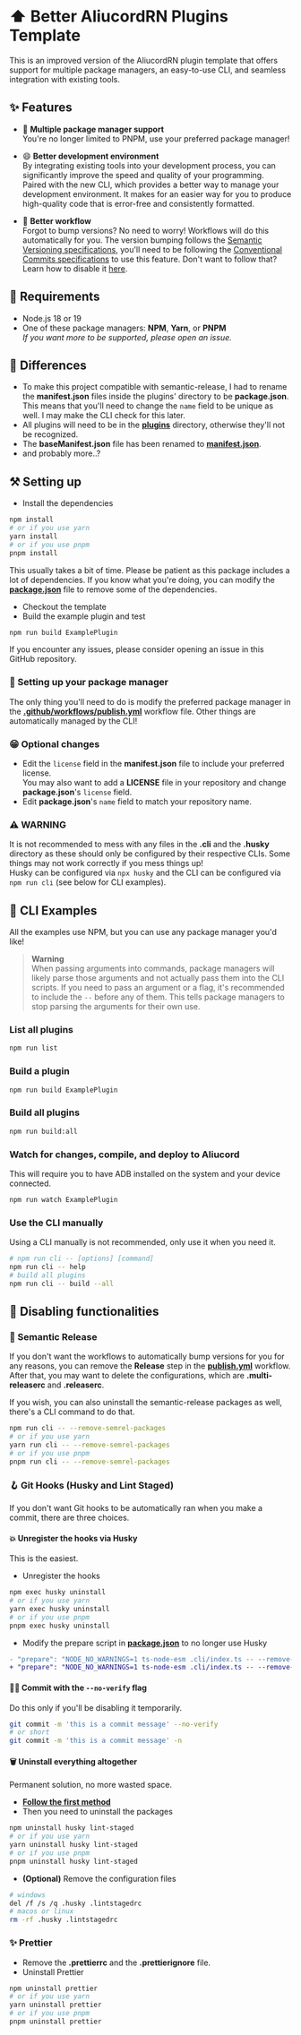 # ⬆️ Better AliucordRN Plugins Template
This is an improved version of the AliucordRN plugin template that offers support for multiple package managers, an easy-to-use CLI, and seamless integration with existing tools.

## ✨ Features
  - 👥 **Multiple package manager support**  
You're no longer limited to PNPM, use your preferred package manager!

  - 😄 **Better development environment**  
By integrating existing tools into your development process, you can significantly improve the speed and quality of your programming.  
Paired with the new CLI, which provides a better way to manage your development environment. It makes for an easier way for you to produce high-quality code that is error-free and consistently formatted.

  - 🤖 **Better workflow**  
Forgot to bump versions? No need to worry! Workflows will do this automatically for you. The version bumping follows the [Semantic Versioning specifications](https://semver.org), you'll need to be following the [Conventional Commits specifications](https://www.conventionalcommits.org) to use this feature. Don't want to follow that? Learn how to disable it [here](#-semantic-release).

## 🛑 Requirements
  - Node.js 18 or 19
  - One of these package managers: **NPM**, **Yarn**, or **PNPM**  
*If you want more to be supported, please open an issue.*

## 👀 Differences
  - To make this project compatible with semantic-release, I had to rename the **manifest.json** files inside the plugins' directory to be **package.json**. This means that you'll need to change the `name` field to be unique as well. I may make the CLI check for this later.
  - All plugins will need to be in the [**plugins**](./plugins/) directory, otherwise they'll not be recognized.
  - The **baseManifest.json** file has been renamed to [**manifest.json**](./manifest.json).
  - and probably more..?

## ⚒️ Setting up
  - Install the dependencies
```sh
npm install
# or if you use yarn
yarn install
# or if you use pnpm
pnpm install
```
This usually takes a bit of time. Please be patient as this package includes a lot of dependencies. If you know what you're doing, you can modify the [**package.json**](./package.json) file to remove some of the dependencies.

  - Checkout the template
  - Build the example plugin and test
```sh
npm run build ExamplePlugin
```

If you encounter any issues, please consider opening an issue in this GitHub repository.

### 👤 Setting up your package manager
The only thing you'll need to do is modify the preferred package manager in the [**.github/workflows/publish.yml**](./.github/workflows/publish.yml) workflow file. Other things are automatically managed by the CLI!

### 😁 Optional changes
  - Edit the `license` field in the **manifest.json** file to include your preferred license.  
You may also want to add a **LICENSE** file in your repository and change **package.json**'s `license` field.
  - Edit **package.json**'s `name` field to match your repository name.

### ⚠️ WARNING
It is not recommended to mess with any files in the **.cli** and the **.husky** directory as these should only be configured by their respective CLIs. Some things may not work correctly if you mess things up!  
Husky can be configured via `npx husky` and the CLI can be configured via `npm run cli` (see below for CLI examples).

## 📄 CLI Examples
All the examples use NPM, but you can use any package manager you'd like!

> **Warning**  
> When passing arguments into commands, package managers will likely parse those arguments and not actually pass them into the CLI scripts.
> If you need to pass an argument or a flag, it's recommended to include the `--` before any of them. This tells package managers to stop parsing the arguments for their own use.

### List all plugins
```sh
npm run list
```

### Build a plugin
```sh
npm run build ExamplePlugin
```

### Build all plugins
```sh
npm run build:all
```

### Watch for changes, compile, and deploy to Aliucord 
This will require you to have ADB installed on the system and your device connected.
```sh
npm run watch ExamplePlugin
```

### Use the CLI manually
Using a CLI manually is not recommended, only use it when you need it.
```sh
# npm run cli -- [options] [command]
npm run cli -- help
# build all plugins
npm run cli -- build --all
```

## 🚫 Disabling functionalities

### 🤖 Semantic Release
If you don't want the workflows to automatically bump versions for you for any reasons, you can remove the **Release** step in the **[publish.yml](./.github/workflows/publish.yml)** workflow. After that, you may want to delete the configurations, which are **.multi-releaserc** and **.releaserc**.  

If you wish, you can also uninstall the semantic-release packages as well, there's a CLI command to do that.
```sh
npm run cli -- --remove-semrel-packages
# or if you use yarn
yarn run cli -- --remove-semrel-packages
# or if you use pnpm
pnpm run cli -- --remove-semrel-packages
```

### 🪝 Git Hooks (Husky and Lint Staged)
If you don't want Git hooks to be automatically ran when you make a commit, there are three choices.

#### 💥 Unregister the hooks via Husky
This is the easiest.
  - Unregister the hooks
```sh
npm exec husky uninstall
# or if you use yarn
yarn exec husky uninstall
# or if you use pnpm
pnpm exec husky uninstall
```
  - Modify the prepare script in **[package.json](./package.json)** to no longer use Husky
```diff
- "prepare": "NODE_NO_WARNINGS=1 ts-node-esm .cli/index.ts -- --remove-pm-junk; husky install"
+ "prepare": "NODE_NO_WARNINGS=1 ts-node-esm .cli/index.ts -- --remove-pm-junk"
```

#### 🙅‍♂️ Commit with the `--no-verify` flag
Do this only if you'll be disabling it temporarily.
```sh
git commit -m 'this is a commit message' --no-verify
# or short
git commit -m 'this is a commit message' -n
```

#### 🗑️ Uninstall everything altogether
Permanent solution, no more wasted space.
  - [**Follow the first method**](#unregister-the-hooks-via-husky)
  - Then you need to uninstall the packages
```sh
npm uninstall husky lint-staged
# or if you use yarn
yarn uninstall husky lint-staged
# or if you use pnpm
pnpm uninstall husky lint-staged
```

  - **(Optional)** Remove the configuration files
```sh
# windows
del /f /s /q .husky .lintstagedrc
# macos or linux
rm -rf .husky .lintstagedrc
```

### ✨ Prettier
  - Remove the **.prettierrc** and the **.prettierignore** file.
  - Uninstall Prettier
```sh
npm uninstall prettier
# or if you use yarn
yarn uninstall prettier
# or if you use pnpm
pnpm uninstall prettier
```